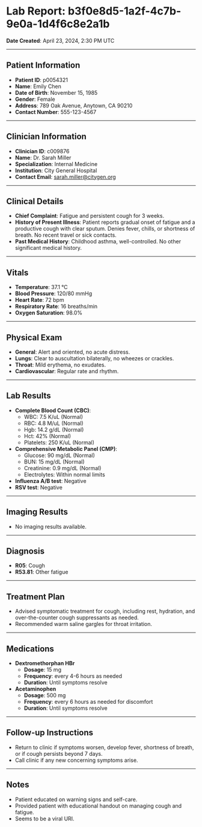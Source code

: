 # Lab Report: b3f0e8d5-1a2f-4c7b-9e0a-1d4f6c8e2a1b

**Date Created**: April 23, 2024, 2:30 PM UTC

---

## Patient Information

*   **Patient ID**: p0054321
*   **Name**: Emily Chen
*   **Date of Birth**: November 15, 1985
*   **Gender**: Female
*   **Address**: 789 Oak Avenue, Anytown, CA 90210
*   **Contact Number**: 555-123-4567

---

## Clinician Information

*   **Clinician ID**: c009876
*   **Name**: Dr. Sarah Miller
*   **Specialization**: Internal Medicine
*   **Institution**: City General Hospital
*   **Contact Email**: sarah.miller@citygen.org

---

## Clinical Details

*   **Chief Complaint**: Fatigue and persistent cough for 3 weeks.
*   **History of Present Illness**: Patient reports gradual onset of fatigue and a productive cough with clear sputum. Denies fever, chills, or shortness of breath. No recent travel or sick contacts.
*   **Past Medical History**: Childhood asthma, well-controlled. No other significant medical history.

---

## Vitals

*   **Temperature**: 37.1 °C
*   **Blood Pressure**: 120/80 mmHg
*   **Heart Rate**: 72 bpm
*   **Respiratory Rate**: 16 breaths/min
*   **Oxygen Saturation**: 98.0%

---

## Physical Exam

*   **General**: Alert and oriented, no acute distress.
*   **Lungs**: Clear to auscultation bilaterally, no wheezes or crackles.
*   **Throat**: Mild erythema, no exudates.
*   **Cardiovascular**: Regular rate and rhythm.

---

## Lab Results

*   **Complete Blood Count (CBC)**:
    *   WBC: 7.5 K/uL (Normal)
    *   RBC: 4.8 M/uL (Normal)
    *   Hgb: 14.2 g/dL (Normal)
    *   Hct: 42% (Normal)
    *   Platelets: 250 K/uL (Normal)
*   **Comprehensive Metabolic Panel (CMP)**:
    *   Glucose: 90 mg/dL (Normal)
    *   BUN: 15 mg/dL (Normal)
    *   Creatinine: 0.9 mg/dL (Normal)
    *   Electrolytes: Within normal limits
*   **Influenza A/B test**: Negative
*   **RSV test**: Negative

---

## Imaging Results

*   No imaging results available.

---

## Diagnosis

*   **R05**: Cough
*   **R53.81**: Other fatigue

---

## Treatment Plan

*   Advised symptomatic treatment for cough, including rest, hydration, and over-the-counter cough suppressants as needed.
*   Recommended warm saline gargles for throat irritation.

---

## Medications

*   **Dextromethorphan HBr**
    *   **Dosage**: 15 mg
    *   **Frequency**: every 4-6 hours as needed
    *   **Duration**: Until symptoms resolve
*   **Acetaminophen**
    *   **Dosage**: 500 mg
    *   **Frequency**: every 6 hours as needed for discomfort
    *   **Duration**: Until symptoms resolve

---

## Follow-up Instructions

*   Return to clinic if symptoms worsen, develop fever, shortness of breath, or if cough persists beyond 7 days.
*   Call clinic if any new concerning symptoms arise.

---

## Notes

*   Patient educated on warning signs and self-care.
*   Provided patient with educational handout on managing cough and fatigue.
*   Seems to be a viral URI.